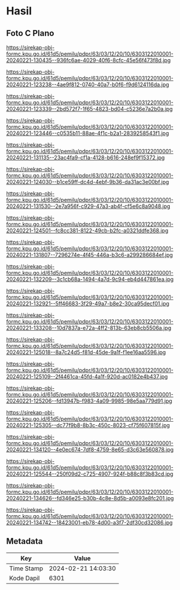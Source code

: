 # Hasil

## Foto C Plano

https://sirekap-obj-formc.kpu.go.id/61d5/pemilu/pdpr/63/03/12/20/10/6303122010001-20240221-130435--936fc6ae-4029-40f6-8cfc-45e56f473f8d.jpg

https://sirekap-obj-formc.kpu.go.id/61d5/pemilu/pdpr/63/03/12/20/10/6303122010001-20240221-123238--4ae9f812-0740-40a7-b0f6-f9d6124116da.jpg

https://sirekap-obj-formc.kpu.go.id/61d5/pemilu/pdpr/63/03/12/20/10/6303122010001-20240221-123339--2bd572f7-1f65-4823-bd04-c5236e7a2b0a.jpg

https://sirekap-obj-formc.kpu.go.id/61d5/pemilu/pdpr/63/03/12/20/10/6303122010001-20240221-123446--c0535b11-88ae-4f1c-b2a1-2839258543f1.jpg

https://sirekap-obj-formc.kpu.go.id/61d5/pemilu/pdpr/63/03/12/20/10/6303122010001-20240221-131135--23ac4fa9-cf1a-4128-b616-248ef9f15372.jpg

https://sirekap-obj-formc.kpu.go.id/61d5/pemilu/pdpr/63/03/12/20/10/6303122010001-20240221-124030--b1ce59ff-dc4d-4ebf-9b36-da31ac3e00bf.jpg

https://sirekap-obj-formc.kpu.go.id/61d5/pemilu/pdpr/63/03/12/20/10/6303122010001-20240221-131530--2e7a956f-c929-47a3-ab4f-cf5e6c8a9048.jpg

https://sirekap-obj-formc.kpu.go.id/61d5/pemilu/pdpr/63/03/12/20/10/6303122010001-20240221-124501--fc8cc381-8122-49cb-b2fc-a0321ddfe368.jpg

https://sirekap-obj-formc.kpu.go.id/61d5/pemilu/pdpr/63/03/12/20/10/6303122010001-20240221-131807--7296274e-4f45-446a-b3c6-a299286684ef.jpg

https://sirekap-obj-formc.kpu.go.id/61d5/pemilu/pdpr/63/03/12/20/10/6303122010001-20240221-132209--3c1cb68a-1494-4a7d-9c94-eb4d447861ea.jpg

https://sirekap-obj-formc.kpu.go.id/61d5/pemilu/pdpr/63/03/12/20/10/6303122010001-20240221-132921--5ff46683-3f29-49a7-b8e2-30ca95decf01.jpg

https://sirekap-obj-formc.kpu.go.id/61d5/pemilu/pdpr/63/03/12/20/10/6303122010001-20240221-133208--10d7837a-e72a-4ff2-813b-63eb8cb5506a.jpg

https://sirekap-obj-formc.kpu.go.id/61d5/pemilu/pdpr/63/03/12/20/10/6303122010001-20240221-125018--8a7c24d5-f81d-45de-9a1f-f1ee16aa5596.jpg

https://sirekap-obj-formc.kpu.go.id/61d5/pemilu/pdpr/63/03/12/20/10/6303122010001-20240221-125109--2f4461ca-45fd-4a1f-920d-ac0182e4b437.jpg

https://sirekap-obj-formc.kpu.go.id/61d5/pemilu/pdpr/63/03/12/20/10/6303122010001-20240221-125206--fd13947b-f983-4a09-9985-98e5aa779d91.jpg

https://sirekap-obj-formc.kpu.go.id/61d5/pemilu/pdpr/63/03/12/20/10/6303122010001-20240221-125305--dc77f9b8-8b3c-450c-8023-cf75f607815f.jpg

https://sirekap-obj-formc.kpu.go.id/61d5/pemilu/pdpr/63/03/12/20/10/6303122010001-20240221-134120--4e0ec674-7df8-4759-8e65-d3c63e560878.jpg

https://sirekap-obj-formc.kpu.go.id/61d5/pemilu/pdpr/63/03/12/20/10/6303122010001-20240221-125544--250f09d2-c725-4907-924f-b88c8f3b83cd.jpg

https://sirekap-obj-formc.kpu.go.id/61d5/pemilu/pdpr/63/03/12/20/10/6303122010001-20240221-134626--fd346e25-b30b-4c8e-8d5b-a0093e8fc201.jpg

https://sirekap-obj-formc.kpu.go.id/61d5/pemilu/pdpr/63/03/12/20/10/6303122010001-20240221-134742--18423001-eb78-4d00-a3f7-2df30cd32086.jpg


## Metadata

| Key        | Value               |
| ---------- | ------------------- |
| Time Stamp | 2024-02-21 14:03:30 |
| Kode Dapil | 6301                |



